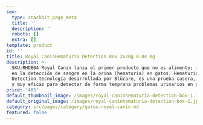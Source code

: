 ```yaml
---
seo:
  type: stackbit_page_meta
  title: ''
  description: ''
  robots: []
  extra: []
template: product
id: ''
title: Royal CaninHematuria Detection Box 2x20g 0.04 Kg
description: >-
  SKU:RHDB04 Royal Canin lanza el primer producto que no es alimento; innovador
  en la detección de sangre en la orina (hematuria) en gatos. Hematuria
  Detection tecnología desarrollada por Blücare, es una prueba casera, sencilla
  y muy eficaz para detectar de forma temprana problemas urinarios en gatos.
price: '485'
default_thumbnail_image: /images/royal-caninhematuria-detection-box-1.jpg
default_original_image: /images/royal-caninhematuria-detection-box-1.jpg
category: src/pages/category/gatos-royal-canin.md
featured: false
---
```


